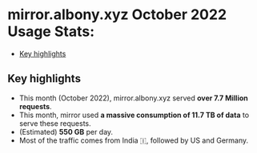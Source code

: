 # mirror.albony.xyz October 2022 Usage Stats:
- [Key highlights](#key-highlights)

## Key highlights
- This month (October 2022), mirror.albony.xyz served **over 7.7 Million requests**. 
- This month, mirror used **a massive consumption of 11.7 TB of data** to serve these requests.
- (Estimated) **550 GB** per day.
- Most of the traffic comes from India 🇮, followed by US and Germany.


